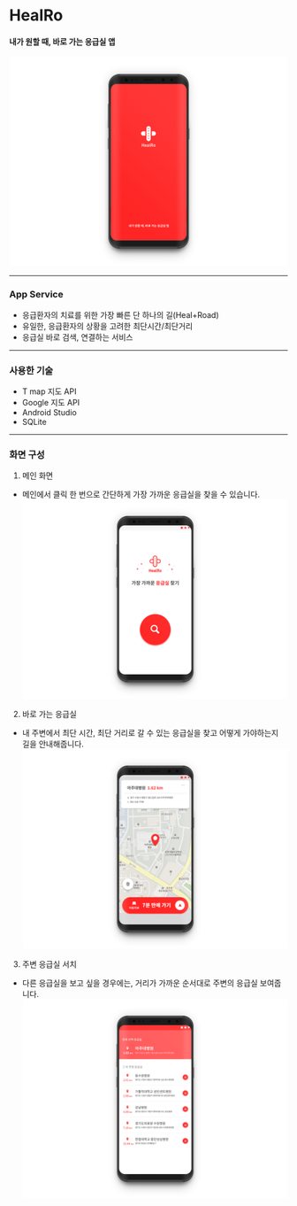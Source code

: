 # HealRo
#### 내가 원할 때, 바로 가는 응급실 앱
![splash](/splash.png)
***

### App Service
- 응급환자의 치료를 위한 가장 빠른 단 하나의 길(Heal+Road)
- 유일한, 응급환자의 상황을 고려한 최단시간/최단거리
- 응급실 바로 검색, 연결하는 서비스

***
### 사용한 기술
- T map 지도 API
- Google 지도 API
- Android Studio
- SQLite

***
### 화면 구성
1. 메인 화면
- 메인에서 클릭 한 번으로 간단하게 가장 가까운 응급실을 찾을 수 있습니다.
![main](/main.png)

2. 바로 가는 응급실
- 내 주변에서 최단 시간, 최단 거리로 갈 수 있는 응급실을 찾고 어떻게 가야하는지 길을 안내해줍니다.
![main2](/main2.png)

3. 주변 응급실 서치
- 다른 응급실을 보고 싶을 경우에는, 거리가 가까운 순서대로 주변의 응급실 보여줍니다.
![main3](/main3.png)
